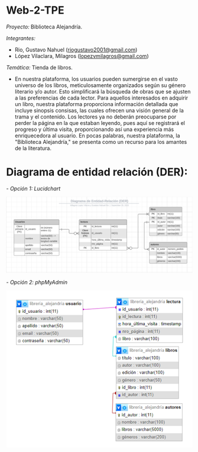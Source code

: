 # Web-2-TPE
*Proyecto:* Biblioteca Alejandría.

_Integrantes:_

  - Rio, Gustavo Nahuel (riogustavo2001@gmail.com)
  - López Vilaclara, Milagros (lopezvmilagros@gmail.com)

*Temática:* Tienda de libros.

  - En nuestra plataforma, los usuarios pueden sumergirse en el vasto universo de los libros, meticulosamente organizados según su género literario y/o autor. Esto simplificará la búsqueda de obras que se ajusten a las preferencias de cada lector. 
  Para aquellos interesados en adquirir un libro, nuestra plataforma proporciona información detallada que incluye sinopsis consisas, las cuales ofrecen una visión general de la trama y el contenido. Los lectores ya no deberán preocuparse por perder la página en la que estaban leyendo, pues aquí se registrará el progreso y última visita, proporcionando así una experiencia más enriquecedora al usuario.
  En pocas palabras, nuestra plataforma, la "Biblioteca Alejandría," se presenta como un recurso para los amantes de la literatura.

# Diagrama de entidad relación (DER):
  
  *- Opción 1: Lucidchart*
  
  ![Alt text](DER_lucidchart.png)

  *- Opción 2: phpMyAdmin*
  
  ![Alt text](DER_phpMyAdmin.png)

